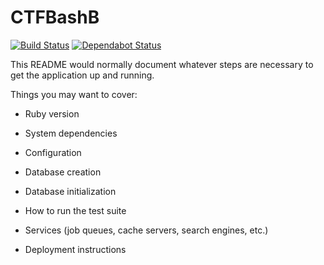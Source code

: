 # CTFBashB 
[![Build Status](https://travis-ci.com/Abdulwahaab710/CTFDashB.svg?token=bpyKsaqf92KAMzyEvsW1&branch=master)](https://travis-ci.com/Abdulwahaab710/CTFDashB)
[![Dependabot Status](https://api.dependabot.com/badges/status?host=github&repo=Abdulwahaab710/CTFDashB&identifier=107459121)](https://dependabot.com)

This README would normally document whatever steps are necessary to get the
application up and running.

Things you may want to cover:

* Ruby version

* System dependencies

* Configuration

* Database creation

* Database initialization

* How to run the test suite

* Services (job queues, cache servers, search engines, etc.)

* Deployment instructions
